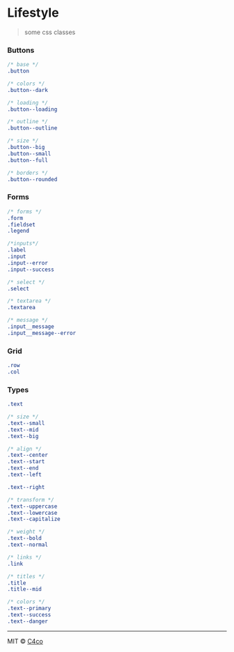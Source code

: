 # Lifestyle

>some css classes

### Buttons
```css
/* base */
.button

/* colors */
.button--dark

/* loading */
.button--loading

/* outline */
.button--outline

/* size */
.button--big
.button--small
.button--full

/* borders */
.button--rounded
```

### Forms
```css
/* forms */
.form
.fieldset
.legend

/*inputs*/
.label
.input
.input--error
.input--success

/* select */
.select

/* textarea */
.textarea

/* message */
.input__message
.input__message--error
```

### Grid
```css
.row
.col
```

### Types
```css
.text

/* size */
.text--small
.text--mid
.text--big

/* align */
.text--center
.text--start
.text--end
.text--left

.text--right

/* transform */
.text--uppercase
.text--lowercase
.text--capitalize

/* weight */
.text--bold
.text--normal

/* links */
.link

/* titles */
.title
.title--mid

/* colors */
.text--primary
.text--success
.text--danger
```

---

MIT © [C4co](https://github.com/C4co)
